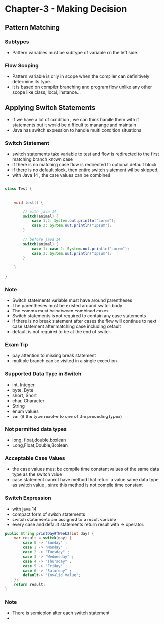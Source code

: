 # Chapter-3 - Making Decision

## Pattern Matching

### Subtypes

* Pattern variables must be subtype of variable on the left side.

### Flow Scoping

+ Pattern variable is only in scope when the compiler can definitively determine its type.
+ it is based on compiler branching and program flow unlike any other scope like class, local, instance...

## Applying Switch Statements

* If we have a lot of condition , we can think handle them with if statements but it would be difficult to manange and maintain 
* Java has switch expression to handle multi condition situations

### Switch Statement

* switch statements take variable to test and flow is redirected to the first matching branch known case
* if there is no matching case flow is redirected to optional default block
* if there is no default block, then entire switch statement wil be skipped.
* with Java 14 , the case values can be combined

```java

class Test {
    
    
    void test() {
        
        // with java 14
        switch(animal) {
            case 1,2: System.out.println("Lorem");
            case 3: System.out.println("Ipsum"); 
        }
        
        // before java 14
        switch(animal) {
            case 1: case 2: System.out.println("Lorem");
            case 3: System.out.println("Ipsum");
        }
        
    }
    
}


```

### Note

* Switch statements variable must have around parentheses
* The parentheses must be existed around switch body
* The comma must be between combined cases.
* Switch statements is not required to contain any case statements
* if there is no break statement after cases the flow will continue to next case statement after matching case including default
* default is not required to be at the end of switch


### Exam Tip

* pay attention to missing break statement
* multiple branch can be visited in a single execution


### Supported Data Type in Switch

* int, Integer
* byte, Byte
* short, Short
* char, Character
* String
* enum values
* var (if the type resolve to one of the preceding types)

### Not permitted data types

* long, float,double,boolean
* Long,Float,Double,Boolean

### Acceptable Case Values
* the case values must be compile time constant values of the same data type as the switch value
* case statement cannot have method that return a value same data type as switch value , since this method is not compile time constant

### Switch Expression
* with java 14
* compact form of switch statements
* switch statements are assigned to a result variable
* every case and default statements return result with -> operator.

```java
public String printDayOfWeek2(int day) {
    var result = switch(day) {
        case 0 -> "Sunday" ;
        case 1 -> "Monday" ;
        case 2 -> "Tuesday" ;
        case 3 -> "Wednesday" ;
        case 4 -> "Thursday" ;
        case 5 -> "Friday" ;
        case 6 -> "Saturday" ;
        default-> "Invalid Value";
    };
    return result;
}
```

### Note

* There is semicolon after each switch statement
* 